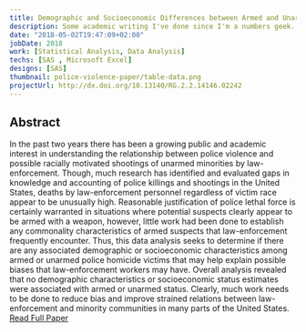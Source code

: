 ```yaml
---
title: Demographic and Socioeconomic Differences between Armed and Unarmed Police Homicide Victims
description: Some academic writing I've done since I'm a numbers geek.
date: "2018-05-02T19:47:09+02:00"
jobDate: 2018
work: [Statistical Analysis, Data Analysis]
techs: [SAS , Microsoft Excel]
designs: [SAS]
thumbnail: police-violence-paper/table-data.png
projectUrl: http://dx.doi.org/10.13140/RG.2.2.14146.02242
---
```


## Abstract

In the past two years there has been a growing public and academic interest in understanding the relationship between police violence and possible racially motivated shootings of unarmed minorities by law-enforcement. Though, much research has identified and evaluated gaps in knowledge and accounting of police killings and shootings in the United States, deaths by law-enforcement personnel regardless of victim race appear to be unusually high. Reasonable justification of police lethal force is certainly warranted in situations where potential suspects clearly appear to be armed with a weapon, however, little work had been done to establish any commonality characteristics of armed suspects that law-enforcement frequently encounter. Thus, this data analysis seeks to determine if there are any associated demographic or socioeconomic characteristics among armed or unarmed police homicide victims that may help explain possible biases that law-enforcement workers may have. Overall analysis revealed that no demographic characteristics or socioeconomic status estimates were associated with armed or unarmed status. Clearly, much work needs to be done to reduce bias and improve strained relations between law-enforcement and minority communities in many parts of the United States. <a href="http://dx.doi.org/10.13140/RG.2.2.14146.02242" target="_blank">Read Full Paper</a>